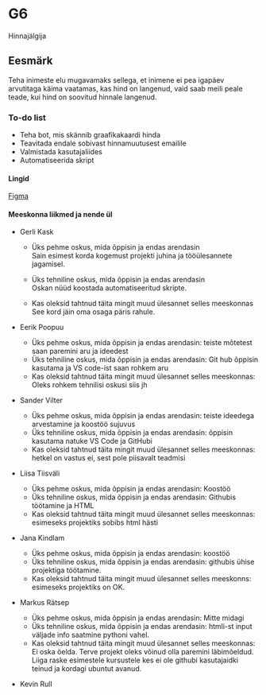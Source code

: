# G6

Hinnajälgija

## Eesmärk

Teha inimeste elu mugavamaks sellega, et inimene ei pea igapäev arvutitaga käima vaatamas, kas hind on langenud,
vaid saab meili peale teade, kui hind on soovitud hinnale langenud.

### To-do list

- Teha bot, mis skännib graafikakaardi hinda
- Teavitada endale sobivast hinnamuutusest emailile
- Valmistada kasutajaliides
- Automatiseerida skript

#### Lingid


<a href="https://www.figma.com/file/8WvCoPgAxBblugCrT8ofdY/Spingo-Login-Signup-UI-Patterns-Community">Figma</a>

#### Meeskonna liikmed ja nende ül


- Gerli Kask
     - Üks pehme oskus, mida õppisin ja endas arendasin<br>
       Sain esimest korda kogemust projekti juhina ja tööülesannete jagamisel.
    
     - Üks tehniline oskus, mida õppisin ja endas arendasin<br>
       Oskan nüüd koostada automatiseeritud skripte.
       
     - Kas oleksid tahtnud täita mingit muud ülesannet selles meeskonnas<br>
       See kord jäin oma osaga päris rahule. 
      
- Eerik Poopuu
     - Üks pehme oskus, mida õppisin ja endas arendasin: teiste mõtetest saan paremini aru ja ideedest
     - Üks tehniline oskus, mida õppisin ja endas arendasin: Git hub õppisin kasutama ja VS code-ist saan rohkem aru
     - Kas oleksid tahtnud täita mingit muud ülesannet selles meeskonnas: Oleks rohkem tehnilisi oskusi siis jh
      
- Sander Vilter
     - Üks pehme oskus, mida õppisin ja endas arendasin: teiste ideedega arvestamine ja koostöö sujuvus
     - Üks tehniline oskus, mida õppisin ja endas arendasin: õppisin kasutama natuke VS Code ja GitHubi
     - Kas oleksid tahtnud täita mingit muud ülesannet selles meeskonnas: hetkel on vastus ei, sest pole piisavalt teadmisi
      
- Liisa Tiisväli
     - Üks pehme oskus, mida õppisin ja endas arendasin: Koostöö 
     - Üks tehniline oskus, mida õppisin ja endas arendasin: Githubis töötamine ja HTML
    -  Kas oleksid tahtnud täita mingit muud ülesannet selles meeskonnas: esimeseks projektiks sobibs html hästi
      
- Jana Kindlam
    -  Üks pehme oskus, mida õppisin ja endas arendasin: koostöö
    -  Üks tehniline oskus, mida õppisin ja endas arendasin: githubis ühise projektiga töötamine.
    -  Kas oleksid tahtnud täita mingit muud ülesannet selles meeskonns: esimeseks projektiks on OK.
      
- Markus Rätsep
    -  Üks pehme oskus, mida õppisin ja endas arendasin: Mitte midagi
    -  Üks tehniline oskus, mida õppisin ja endas arendasin: htmli-st input väljade info saatmine pythoni vahel.
    -  Kas oleksid tahtnud täita mingit muud ülesannet selles meeskonnas: Ei oska öelda. Terve projekt oleks võinud olla paremini läbimõeldud. Liiga raske esimestele kursustele kes ei ole githubi kasutajaidki teinud ja kordagi ubuntut avanud.
      
- Kevin Rull




